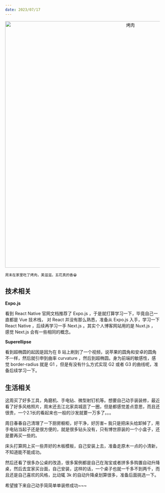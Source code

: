 ```yaml
---
date: 2023/07/17
---
```


<p align="center">
  <img alt="烤肉" src="https://cdn.jsdelivr.net/gh/pinky-pig/pic-bed/images烤肉.jpg" width=800 />  
</p>

<small>周末在家里吃了烤肉，美滋滋，五花真的香😁</small>  

## 技术相关

**Expo.js**

看到 React Native 官网文档推荐了 Expo.js ，于是就打算学习一下，毕竟自己一直都是 Vue 技术栈， 对 React 并没有那么熟悉，准备从 Expo.js 入手，学习一下 React Native ，后续再学习一手 Next.js 。其实个人博客网站用的是 Nuxt.js ， 感觉 Next.js 会有一些相同的概念。

**Superellipse**

看到超椭圆的起因是因为在 B 站上刷到了一个视频，说苹果的圆角和安卓的圆角不一样，然后就引申到曲率 curvature ，然后到超椭圆。身为前端的敏感性，感觉 border-radius 就是 G1 ，但是有没有什么方式实现 G2 或者 G3 的曲线呢，准备后续学习一下。

## 生活相关

这周买了好多工具，角磨机、手电钻、微型射钉机等。想要自己动手装装修，最近看了好多风格照片，周末还去江北家具城逛了一圈，但是都感觉差点意思，而且还很贵，一个2.1长的看起来也一般的沙发就要一万多了。。。

周日春春自己清理了一下厨房橱柜，好干净，好厉害~ 我只是把床头给卸掉了，用手电钻当起子还是很方便的，就是很多钻头没有，只有博世原装的一个小盒子，还是要再买一些的。

床头打算网上买一些弄好的木板模板，自己安装上去，准备走原木一点的小清新，不知道能不能成功。

然后还看了很多办公桌的改造，很多案例都是自己在淘宝或者拼多多购置自动升降桌，然后去宜家买台面，自己安装，这样的话，一个桌子也就一千多不到两千，而且还是自己喜欢的风格，比动辄 3k 的自动升降桌划算很多，准备后面挑选一下。

希望接下来自己动手简简单单装修成功~~~
